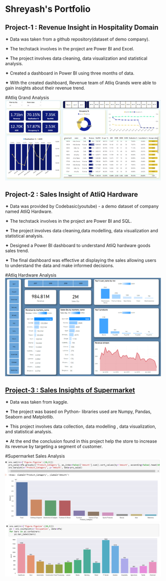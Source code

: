 # Shreyash's Portfolio

## Project-1 : Revenue Insight in Hospitality Domain

✦ Data was taken from a github repository(dataset of demo company).

✦ The techstack involves in the project are Power BI and Excel.

✦ The project involves data cleaning, data visualization and statistical analysis.

✦ Created a dashboard in Power BI using three months of data.

✦ With the created dashboard, Revenue team of Atliq Grands were able to gain insights about their revenue trend.

#Atliq Grand Analysis  ![alt text](img.png)



## Project-2 : Sales Insight of AtliQ Hardware

✦ Data was provided by Codebasic(youtube) - a demo dataset of company named AtliQ Hardware.

✦ The techstack involves in the project are Power BI and SQL.

✦ The project involves data cleaning,data modelling, data visualization and statistical analysis.

✦ Designed a Power BI dashboard to understand AtliQ hardware goods sales trend.

✦ The final dashboard was effective at displaying the sales allowing users to understand the data and make informed decisions.

#Atliq Hardware Analysis  ![alt text](img2.png)



## [Project-3 : Sales Insights of Supermarket](https://github.com/shrey1701/analytics_projects/tree/main/py_proj)

✦ Data was taken from kaggle.

✦ The project was based on Python- libraries used are Numpy, Pandas, Seaborn and Matplotlib.

✦ This project involves data collection, data modelling , data visualization, and statistical analysis.

✦ At the end the conclusion found in this project help the store to increase its revenue by targeting a segment of customer.

#Supermarket Sales Analysis  ![alt text](img_3.png) ![alt text](img_4.png)
 
